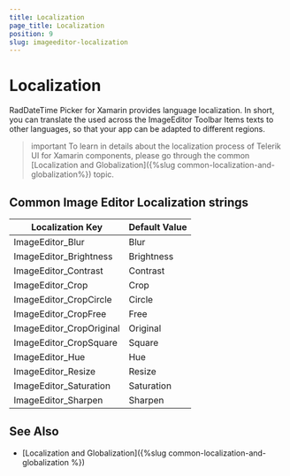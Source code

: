 ```yaml
---
title: Localization
page_title: Localization
position: 9
slug: imageeditor-localization
---
```


# Localization

RadDateTime Picker for Xamarin provides language localization. In short, you can translate the used across the ImageEditor Toolbar Items texts to other languages, so that your app can be adapted to different regions.

>important To learn in details about the localization process of Telerik UI for Xamarin components, please go through the common [Localization and Globalization]({%slug common-localization-and-globalization%}) topic.

## Common Image Editor Localization strings

| Localization Key | Default Value |
| -----------------| ------------- |
| ImageEditor_Blur  | Blur |
| ImageEditor_Brightness  | Brightness |
| ImageEditor_Contrast  | Contrast |
| ImageEditor_Crop  | Crop |
| ImageEditor_CropCircle  | Circle |
| ImageEditor_CropFree  | Free |
| ImageEditor_CropOriginal  | Original |
| ImageEditor_CropSquare  | Square |
| ImageEditor_Hue  | Hue |
| ImageEditor_Resize  | Resize |
| ImageEditor_Saturation  | Saturation |
| ImageEditor_Sharpen  | Sharpen |

## See Also

* [Localization and Globalization]({%slug common-localization-and-globalization %})
